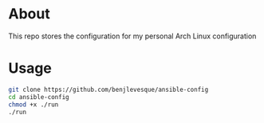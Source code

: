 # About

This repo stores the configuration for my personal Arch Linux configuration

# Usage 

```sh
git clone https://github.com/benjlevesque/ansible-config
cd ansible-config
chmod +x ./run
./run
```
